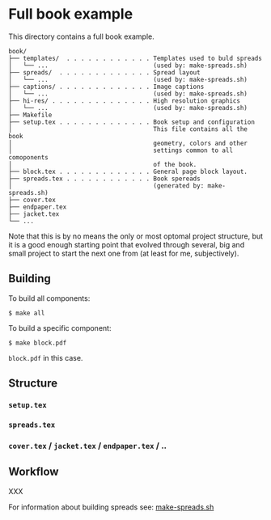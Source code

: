 Full book example
=================

This directory contains a full book example.

```
book/
├── templates/  . . . . . . . . . . . . Templates used to buld spreads
│   └── ...                             (used by: make-spreads.sh)
├── spreads/  . . . . . . . . . . . . . Spread layout
│   └── ...                             (used by: make-spreads.sh)
├── captions/ . . . . . . . . . . . . . Image captions
│   └── ...                             (used by: make-spreads.sh)
├── hi-res/ . . . . . . . . . . . . . . High resolution graphics
│   └── ...                             (used by: make-spreads.sh)
├── Makefile
├── setup.tex . . . . . . . . . . . . . Book setup and configuration
│                                       This file contains all the book
│                                       geometry, colors and other 
│                                       settings common to all comoponents 
│                                       of the book.
├── block.tex . . . . . . . . . . . . . General page block layout.
├── spreads.tex . . . . . . . . . . . . Book spereads
│                                       (generated by: make-spreads.sh)
├── cover.tex
├── endpaper.tex 
├── jacket.tex
└── ... 
```

Note that this is by no means the only or most optomal project 
structure, but it is a good enough starting point that evolved through 
several, big and small project to start the next one from (at least 
for me, subjectively).



Building
--------

To build all components:
```shell
$ make all
```

To build a specific component:
```shell
$ make block.pdf
``` 

`block.pdf` in this case.

<!-- XXX add basic introspection to Makefike??? -->


Structure
---------

### `setup.tex`

### `spreads.tex`

### `cover.tex` / `jacket.tex` / `endpaper.tex` / ..



Workflow
--------

XXX


For information about building spreads see: 
[make-spreads.sh](../../scripts/README.md)


<!-- vim:set ts=4 sw=4 nowrap : -->
